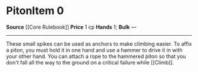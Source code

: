﻿---
ac: '26'
actions: null
alignment: null
base_item: null
bulk: null
burrow_speed: null
climb_speed: '40'
damage: null
deity: null
duration: null
element: null
favored_weapon: null
fly_speed: null
fortitude: '+19'
frequency: null
hands: null
hardness: '15'
hp: '170'
id: '39'
item_category: Vehicles
item_subcategory: null
land_speed: null
level: '10'
max_speed: '40'
name: Piton
onset: null
price: 3,000 gp
range: null
rarity: Uncommon
reflex: null
requirement: null
resistance: null
saving_throw: null
school: null
size: Huge
source: '[[DATABASE/source/Core Rulebook|Core Rulebook]]'
spell: null
stage: null
subcategory: adventuringgear
swim_speed: null
trait:
- '[[DATABASE/trait/Uncommon|Uncommon]]'
trigger: null
type: Vehicle
usage: null
weapon_category: null
weapon_group: null
weapon_type: null

---
# Piton<span class="item-type">Item 0</span>

**Source** [[Core Rulebook]] 
**Price** 1 cp
**Hands** 1; **Bulk** —

---
These small spikes can be used as anchors to make climbing easier. To affix a piton, you must hold it in one hand and use a hammer to drive it in with your other hand. You can attach a rope to the hammered piton so that you don't fall all the way to the ground on a critical failure while [[Climb]].